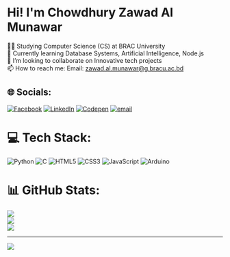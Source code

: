 # Hi! I'm Chowdhury Zawad Al Munawar<br>
👩‍🎓 Studying Computer Science (CS) at BRAC University<br>
🌱 Currently learning Database Systems, Artificial Intelligence, Node.js<br>
👯 I’m looking to collaborate on Innovative tech projects<br>
📫 How to reach me: Email: zawad.al.munawar@g.bracu.ac.bd<br>


## 🌐 Socials:
[![Facebook](https://img.shields.io/badge/Facebook-%231877F2.svg?logo=Facebook&logoColor=white)](https://facebook.com/zawad1804) [![LinkedIn](https://img.shields.io/badge/LinkedIn-%230077B5.svg?logo=linkedin&logoColor=white)](https://linkedin.com/in/chowdhury-zawad-al-munawar) [![Codepen](https://img.shields.io/badge/Codepen-000000?logo=codepen&logoColor=white)](https://codepen.io/Zawad-Al-Munawar) [![email](https://img.shields.io/badge/Email-D14836?logo=gmail&logoColor=white)](mailto:zawad484@gmail.com) 

# 💻 Tech Stack:
![Python](https://img.shields.io/badge/python-3670A0?style=for-the-badge&logo=python&logoColor=ffdd54) ![C](https://img.shields.io/badge/c-%2300599C.svg?style=for-the-badge&logo=c&logoColor=white) ![HTML5](https://img.shields.io/badge/html5-%23E34F26.svg?style=for-the-badge&logo=html5&logoColor=white) ![CSS3](https://img.shields.io/badge/css3-%231572B6.svg?style=for-the-badge&logo=css3&logoColor=white) ![JavaScript](https://img.shields.io/badge/javascript-%23323330.svg?style=for-the-badge&logo=javascript&logoColor=%23F7DF1E) ![Arduino](https://img.shields.io/badge/-Arduino-00979D?style=for-the-badge&logo=Arduino&logoColor=white)
# 📊 GitHub Stats:
![](https://github-readme-stats.vercel.app/api?username=zawad1804&theme=dark&hide_border=false&include_all_commits=false&count_private=false)<br/>
![](https://github-readme-streak-stats.herokuapp.com/?user=zawad1804&theme=dark&hide_border=false)<br/>
![](https://github-readme-stats.vercel.app/api/top-langs/?username=zawad1804&theme=dark&hide_border=false&include_all_commits=false&count_private=false&layout=compact)

<!-- ## 🏆 GitHub Trophies
![](https://github-profile-trophy.vercel.app/?username=zawad1804&theme=radical&no-frame=false&no-bg=true&margin-w=4)-->


---
[![](https://visitcount.itsvg.in/api?id=zawad1804&icon=0&color=0)](https://visitcount.itsvg.in)

<!-- Proudly created with GPRM ( https://gprm.itsvg.in ) -->
